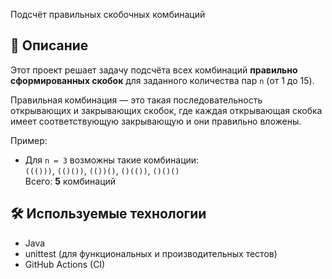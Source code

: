 Подсчёт правильных скобочных комбинаций

## 📌 Описание

Этот проект решает задачу подсчёта всех комбинаций **правильно сформированных скобок** для заданного количества пар `n` (от 1 до 15).

Правильная комбинация — это такая последовательность открывающих и закрывающих скобок, где каждая открывающая скобка имеет соответствующую закрывающую и они правильно вложены.

Пример:
- Для `n = 3` возможны такие комбинации:  
  `((()))`, `(()())`, `(())()`, `()(())`, `()()()`  
  Всего: **5** комбинаций


## 🛠 Используемые технологии

- Java
- unittest (для функциональных и производительных тестов)
- GitHub Actions (CI)
